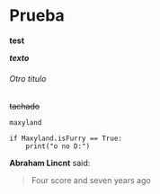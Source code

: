 # Prueba

**test**

***texto***

###### Otro titulo

~~tachado~~

`maxyland`

```
if Maxyland.isFurry == True:
    print("o no D:")
```





**Abraham Lincnt** said:

> Four score and seven years ago
